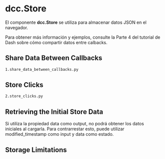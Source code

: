 # dcc.Store

El componente **dcc.Store** se utiliza para almacenar datos JSON en el navegador.

Para obtener más información y ejemplos, consulte la Parte 4 del tutorial de Dash sobre cómo compartir datos entre calbacks.

## Share Data Between Callbacks
 
```bash
1.share_data_between_callbacks.py
```

## Store Clicks

```bash
2.store_clicks.py
```

## Retrieving the Initial Store Data

Si utiliza la propiedad data como output, no podrá obtener los datos iniciales al cargarla. Para contrarrestar esto, puede utilizar modified_timestamp como input y data como estado.

## Storage Limitations


